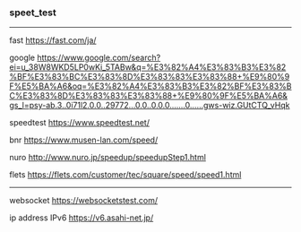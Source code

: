 ### speet_test
---
fast
https://fast.com/ja/

google
https://www.google.com/search?ei=u_38W8WKD5LP0wKi_5TABw&q=%E3%82%A4%E3%83%B3%E3%82%BF%E3%83%BC%E3%83%8D%E3%83%83%E3%83%88+%E9%80%9F%E5%BA%A6&oq=%E3%82%A4%E3%83%B3%E3%82%BF%E3%83%BC%E3%83%8D%E3%83%83%E3%83%88+%E9%80%9F%E5%BA%A6&gs_l=psy-ab.3..0i71l2.0.0..29772...0.0..0.0.0.......0......gws-wiz.GUtCTQ_vHqk

speedtest
https://www.speedtest.net/

bnr
https://www.musen-lan.com/speed/

nuro
http://www.nuro.jp/speedup/speedupStep1.html

flets 
https://flets.com/customer/tec/square/speed/speed1.html

---
websocket
https://websocketstest.com/

ip address IPv6
https://v6.asahi-net.jp/


```
```

```
```

```
```


